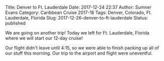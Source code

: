 Title: Denver to Ft. Lauderdale
Date: 2017-12-24 22:37
Author: Sumner Evans
Category: Caribbean Cruise 2017-18
Tags: Denver, Colorado, Ft. Lauderdale, Florida
Slug: 2017-12-26-denver-to-ft-lauderdale
Status: published

We are going on another trip! Today we left for Ft. Lauderdale, Florida where we
will start our 12-day cruise!

Our flight didn't leave until 4:15, so we were able to finish packing up all of
our stuff this morning. Our trip to the airport and flight were uneventful.
